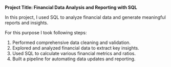 
**Project Title: Financial Data Analysis and Reporting with SQL**


In this project, I used SQL to analyze financial data and generate meaningful reports and insights.

For this purpose I took following steps:
1. Performed comprehensive data cleaning and validation.
2. Explored and analyzed financial data to extract key insights.
3. Used SQL to calculate various financial metrics and ratios.
4. Built a pipeline for automating data updates and reporting.
